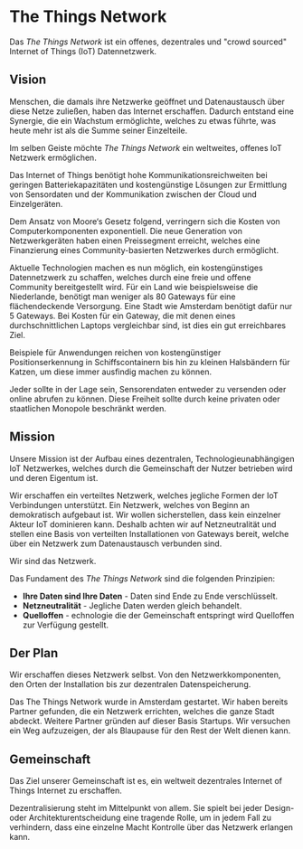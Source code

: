 #  The Things Network

Das _The Things Network_ ist ein offenes, dezentrales und "crowd sourced" Internet of Things (IoT) Datennetzwerk.

## Vision

Menschen, die damals ihre Netzwerke geöffnet und Datenaustausch über diese Netze zuließen, haben das Internet erschaffen. Dadurch entstand eine Synergie, die ein Wachstum ermöglichte, welches zu etwas führte, was heute mehr ist als die Summe seiner Einzelteile.

Im selben Geiste möchte _The Things Network_ ein weltweites, offenes IoT Netzwerk ermöglichen.

Das Internet of Things benötigt hohe Kommunikationsreichweiten bei geringen Batteriekapazitäten und kostengünstige Lösungen zur Ermittlung von Sensordaten und der Kommunikation zwischen der Cloud und Einzelgeräten.

Dem Ansatz von Moore‘s Gesetz folgend, verringern sich die Kosten von Computerkomponenten exponentiell. Die neue Generation von Netzwerkgeräten haben einen Preissegment erreicht, welches eine Finanzierung eines Community-basierten Netzwerkes durch ermöglicht.

Aktuelle Technologien machen es nun möglich, ein kostengünstiges Datennetzwerk zu schaffen, welches durch eine freie und offene Community bereitgestellt wird. Für ein Land wie beispielsweise die Niederlande, benötigt man weniger als 80 Gateways für eine flächendeckende Versorgung. Eine Stadt wie Amsterdam benötigt dafür nur 5 Gateways. Bei Kosten für ein Gateway, die mit denen eines durchschnittlichen Laptops vergleichbar sind, ist dies ein gut erreichbares Ziel.

Beispiele für Anwendungen reichen von kostengünstiger Positionserkennung in Schiffscontainern bis hin zu kleinen Halsbändern für Katzen, um diese immer ausfindig machen zu können.

Jeder sollte in der Lage sein, Sensorendaten entweder zu versenden oder online abrufen zu können. Diese Freiheit sollte durch keine privaten oder staatlichen Monopole beschränkt werden.

## Mission

Unsere Mission ist der Aufbau eines dezentralen, Technologieunabhängigen IoT Netzwerkes, welches durch die Gemeinschaft der Nutzer betrieben wird und deren Eigentum ist.

Wir erschaffen ein verteiltes Netzwerk, welches jegliche Formen der IoT Verbindungen unterstützt. Ein Netzwerk, welches von Beginn an demokratisch aufgebaut ist. Wir wollen sicherstellen, dass kein einzelner Akteur IoT dominieren kann. Deshalb achten wir auf Netzneutralität und stellen eine Basis von verteilten Installationen von Gateways bereit, welche über ein Netzwerk zum Datenaustausch verbunden sind.

Wir sind das Netzwerk.

Das Fundament des _The Things Network_ sind die folgenden Prinzipien:

* **Ihre Daten sind Ihre Daten** - Daten sind Ende zu Ende verschlüsselt.
* **Netzneutralität** - Jegliche Daten werden gleich behandelt.
* **Quelloffen** - echnologie die der Gemeinschaft entspringt wird Quelloffen zur Verfügung gestellt.

## Der Plan

Wir erschaffen dieses Netzwerk selbst. Von den Netzwerkkomponenten, den Orten der Installation bis zur dezentralen Datenspeicherung.

Das The Things Network wurde in Amsterdam gestartet. Wir haben bereits Partner gefunden, die ein Netzwerk errichten, welches die ganze Stadt abdeckt. Weitere Partner gründen auf dieser Basis Startups. Wir versuchen ein Weg aufzuzeigen, der als Blaupause für den Rest der Welt dienen kann.

## Gemeinschaft

Das Ziel unserer Gemeinschaft ist es, ein weltweit dezentrales Internet of Things Internet zu erschaffen. 

Dezentralisierung steht im Mittelpunkt von allem. Sie spielt bei jeder Design- oder  Architekturentscheidung eine tragende Rolle, um in jedem Fall zu verhindern, dass eine einzelne Macht Kontrolle über das Netzwerk erlangen kann.
